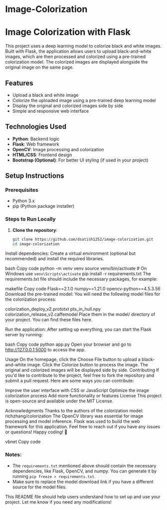 # Image-Colorization

# Image Colorization with Flask

This project uses a deep learning model to colorize black and white images. Built with Flask, the application allows users to upload black-and-white images, which are then processed and colorized using a pre-trained colorization model. The colorized images are displayed alongside the original image on the same page.

## Features
- Upload a black and white image
- Colorize the uploaded image using a pre-trained deep learning model
- Display the original and colorized images side by side
- Simple and responsive web interface

## Technologies Used
- **Python**: Backend logic
- **Flask**: Web framework
- **OpenCV**: Image processing and colorization
- **HTML/CSS**: Frontend design
- **Bootstrap (Optional)**: For better UI styling (if used in your project)

## Setup Instructions

### Prerequisites
- Python 3.x
- pip (Python package installer)

### Steps to Run Locally

1. **Clone the repository**:
   ```bash
   git clone https://github.com/dsatish1252/image-colorization.git
   cd image-colorization
Install dependencies: Create a virtual environment (optional but recommended) and install the required libraries.

bash
Copy code
python -m venv venv
source venv/bin/activate  # On Windows use `venv\Scripts\activate`
pip install -r requirements.txt
The requirements.txt file should include the necessary packages, for example:

makefile
Copy code
Flask==2.1.0
numpy==1.21.0
opencv-python==4.5.3.56
Download the pre-trained model: You will need the following model files for the colorization process:

colorization_deploy_v2.prototxt
pts_in_hull.npy
colorization_release_v2.caffemodel
Place them in the model/ directory of your project. You can find these files here.

Run the application: After setting up everything, you can start the Flask server by running:

bash
Copy code
python app.py
Open your browser and go to http://127.0.0.1:5000 to access the app.

Usage
On the homepage, click the Choose File button to upload a black-and-white image.
Click the Colorize button to process the image.
The original and colorized images will be displayed side by side.
Contributing
If you'd like to contribute to the project, feel free to fork the repository and submit a pull request. Here are some ways you can contribute:

Improve the user interface with CSS or JavaScript
Optimize the image colorization process
Add more functionality or features
License
This project is open-source and available under the MIT License.

Acknowledgments
Thanks to the authors of the colorization model: richzhang/colorization
The OpenCV library was essential for image processing and model inference.
Flask was used to build the web framework for this application.
Feel free to reach out if you have any issues or questions! Happy coding! 🚀

vbnet
Copy code

### Notes:
- The `requirements.txt` mentioned above should contain the necessary dependencies, like Flask, OpenCV, and numpy. You can generate it by running `pip freeze > requirements.txt`.
- Make sure to replace the model download link if you have a different source for the model files.

This README file should help users understand how to set up and use your project. Let me know if you need any modifications!





